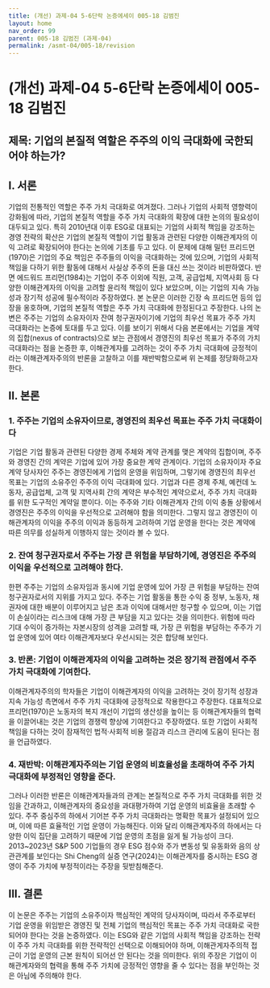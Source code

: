 ```yaml
---
title: (개선) 과제-04 5-6단락 논증에세이 005-18 김범진
layout: home
nav_order: 99
parent: 005-18 김범진 (과제-04)
permalink: /asmt-04/005-18/revision
---
```


# (개선) 과제-04 5-6단락 논증에세이 005-18 김범진 

## 제목: 기업의 본질적 역할은 주주의 이익 극대화에 국한되어야 하는가?

## I. 서론

기업의 전통적인 역할은 주주 가치 극대화로 여겨졌다. 그러나 기업의 사회적 영향력이 강화됨에 따라, 기업의 본질적 역할을 주주 가치 극대화의 확장에 대한 논의의 필요성이 대두되고 있다. 특히 2010년대 이후 ESG로 대표되는 기업의 사회적 책임을 강조하는 경영 전략의 확산은 기업의 본질적 역할이 기업 활동과 관련된 다양한 이해관계자의 이익 고려로 확장되어야 한다는 논의에 기초를 두고 있다. 이 문제에 대해 밀턴 프리드먼(1970)은 기업의 주요 책임은 주주들의 이익을 극대화하는 것에 있으며, 기업의 사회적 책임을 다하기 위한 활동에 대해서 사실상 주주의 돈을 대신 쓰는 것이라 비판하였다. 반면 에드워드 프리먼(1984)는 기업이 주주 이외에 직원, 고객, 공급업체, 지역사회 등 다양한 이해관계자의 이익을 고려할 윤리적 책임이 있다 보았으며, 이는 기업의 지속 가능성과 장기적 성공에 필수적이라 주장하였다. 본 논문은 이러한 긴장 속 프리드먼 등의 입장을 옹호하며, 기업의 본질적 역할은 주주 가치 극대화에 한정된다고 주장한다. 나의 논변은 주주는 기업의 소유자이자 잔여 청구권자이기에 기업의 최우선 목표가 주주 가치 극대화라는 논증에 토대를 두고 있다. 이를 보이기 위해서 다음 본론에서는 기업을 계약의 집합(nexus of contracts)으로 보는 관점에서 경영진의  최우선 목표가 주주의 가치 극대화라는 점을 논증한 후, 이해관계자를 고려하는 것이 주주 가치 극대화에 긍정적이라는 이해관계자주의의 반론을 고찰하고 이를 재반박함으로써 위 논제를 정당화하고자 한다.

## II. 본론

### 1. 주주는 기업의 소유자이므로, 경영진의 최우선 목표는 주주 가치 극대화이다

기업은 기업 활동과 관련된 다양한 경제 주체와 계약 관계를 맺은 계약의 집합이며, 주주와 경영진 간의 계약은 기업에 있어 가장 중요한 계약 관계이다. 기업의 소유자이자 주요 계약 당사자인 주주는 경영진에게 기업의 운영을 위임하며, 그렇기에 경영진의 최우선 목표는 기업의 소유주인 주주의 이익 극대화에 있다. 기업과 다른 경제 주체, 예컨데 노동자, 공급업체, 고객 및 지역사회 간의 계약은 부수적인 계약으로서, 주주 가치 극대화를 위한 도구적인 계약일 뿐이다. 이는 주주와 기타 이해관계자 간의 이익 충돌 상황에서 경영진은 주주의 이익을 우선적으로 고려해야 함을 의미한다. 그렇지 않고 경영진이 이해관계자의 이익을 주주의 이익과 동등하게 고려하여 기업 운영을 한다는 것은 계약에 따른 의무를 성실하게 이행하지 않는 것이라 볼 수 있다.

### 2. 잔여 청구권자로서 주주는 가장 큰 위험을 부담하기에, 경영진은 주주의 이익을 우선적으로 고려해야 한다. 

한편 주주는 기업의 소유자임과 동시에 기업 운영에 있어 가장 큰 위험을 부담하는 잔여 청구권자로서의 지위를 가지고 있다. 주주는 기업 활동을 통한 수익 중 정부, 노동자, 채권자에 대한 배분이 이루어지고 남은 초과 이익에 대해서만 청구할 수 있으며, 이는 기업이 손실이라는 리스크에 대해 가장 큰 부담을 지고 있다는 것을 의미한다. 위험에 따라 기대 수익이 증가하는 자본시장의 성격을 고려할 때, 가장 큰 위험을 부담하는 주주가 기업 운영에 있어 여타 이해관계자보다 우선시되는 것은 합당해 보인다.

### 3. 반론: 기업이 이해관계자의 이익을 고려하는 것은 장기적 관점에서 주주 가치 극대화에 기여한다.

이해관계자주의의 학자들은 기업이 이해관계자의 이익을 고려하는 것이 장기적 성장과 지속 가능성 측면에서 주주 가치 극대화에 긍정적으로 작용한다고 주장한다. 대표적으로 프리먼(1970)은 노동자의 복지 개선이 기업의 생산성을 높이는 등 이해관계자들의 협력을 이끌어내는 것은 기업의 경쟁력 향상에 기여한다고 주장하였다. 또한 기업이 사회적 책임을 다하는 것이 잠재적인 법적·사회적 비용 절감과 리스크 관리에 도움이 된다는 점을 언급하였다.

### 4. 재반박: 이해관계자주의는 기업 운영의 비효율성을 초래하여 주주 가치 극대화에 부정적인 영향을 준다.

그러나 이러한 반론은 이해관계자들과의 관계는 본질적으로 주주 가치 극대화를 위한 것임을 간과하고, 이해관계자의 중요성을 과대평가하여 기업 운영의 비효율을 초래할 수 있다. 주주 중심주의 하에서 기어븐 주주 가치 극대화라는 명확한 목표가 설정되어 있으며, 이에 따른 효율적인 기업 운영이 가능해진다. 이와 달리 이해관계자주의 하에서는 다양한 이익 집단을 고려하기 때문에 기업 운영의 초점을 잃게 될 가능성이 크다. 2013~2023년 S&P 500 기업들의 경우 ESG 점수와 주가 변동성 및 유동화와 음의 상관관계를 보인다는 Shi Cheng의 실증 연구(2024)는 이해관계자를 중시하는 ESG 경영이 주주 가치에 부정적이라는 주장을 뒷받침해준다. 

## III. 결론

이 논문은 주주는 기업의 소유주이자 핵심적인 계약의 당사자이며, 따라서 주주로부터 기업 운영을 위임받은 경영진 및 전체 기업의 핵심적인 목표는 주주 가치 극대화로 국한되어야 한다는 것을 논증하였다. 이는 ESG와 같은 기업의 사회적 책임을 강조하는 전략이 주주 가치 극대화를 위한 전략적인 선택으로 이해되어야 하며, 이해관게자주의적 접근이 기업 운영의 근본 원칙이 되어선 안 된다는 것을 의미한다. 위의 주장은 기업이 이해관계자와의 협력을 통해 주주 가치에 긍정적인 영향을 줄 수 있다는 점을 부인하는 것은 아님에 주의해야 한다.